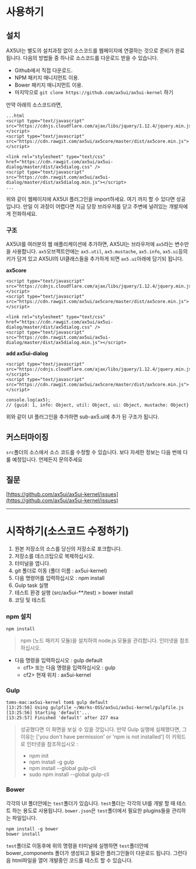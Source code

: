 # 사용하기

## 설치

AX5UI는 별도의 설치과정 없이 소스코드를 웹페이지에 연결하는 것으로 준비가 완료 됩니다. 다음의 방법들 중 하나로 소스코드를 다운로드 받을 수 있습니다.
- Github에서 직접 다운로드.
- NPM 패키지 매니지먼트 이용.
- Bower 패키지 매니지먼트 이용.
- 마지막으로 `git clone https://github.com/ax5ui/ax5ui-kernel` 하기

만약 아래의 소스코드라면,

    ...html
    <script type="text/javascript" src="https://cdnjs.cloudflare.com/ajax/libs/jquery/1.12.4/jquery.min.js"></script>
    <script type="text/javascript" src="https://cdn.rawgit.com/ax5ui/ax5core/master/dist/ax5core.min.js"></script>

    <link rel="stylesheet" type="text/css" href="https://cdn.rawgit.com/ax5ui/ax5ui-dialog/master/dist/ax5dialog.css" />
    <script type="text/javascript" src="https://cdn.rawgit.com/ax5ui/ax5ui-dialog/master/dist/ax5dialog.min.js"></script>
    ...


위와 같이 웹페이지에 AX5UI 플러그인을 import하세요. 여기 까지 할 수 있다면 성공입니다. 만일 이 과정이 어렵다면 지금 당장 브라우저를 닫고 주변에 널려있는 개발자에게 전화하세요.

### 구조
AX5UI를 여러분의 웹 애플리케이션에 추가하면, AX5UI는 브라우저에 `ax5`라는 변수만을 사용합니다.
`ax5`오브젝트안에는 `ax5.util`, `ax5.mustache`, `ax5.info`, `ax5.ui`등의 키가 담겨 있고 AX5UI의 UI클래스들을 추가하게 되면 `ax5.ui`아래에 담기되 됩니다.

**ax5core**

    <script type="text/javascript" src="https://cdnjs.cloudflare.com/ajax/libs/jquery/1.12.4/jquery.min.js"></script>
    <script type="text/javascript" src="https://cdn.rawgit.com/ax5ui/ax5core/master/dist/ax5core.min.js"></script>

    <link rel="stylesheet" type="text/css" href="https://cdn.rawgit.com/ax5ui/ax5ui-dialog/master/dist/ax5dialog.css" />
    <script type="text/javascript" src="https://cdn.rawgit.com/ax5ui/ax5ui-dialog/master/dist/ax5dialog.min.js"></script>

**add ax5ui-dialog**

    <script type="text/javascript" src="https://cdnjs.cloudflare.com/ajax/libs/jquery/1.12.4/jquery.min.js"></script>
    <script type="text/javascript" src="https://cdn.rawgit.com/ax5ui/ax5core/master/dist/ax5core.min.js"></script>

    console.log(ax5);
    // {guid: 1, info: Object, util: Object, ui: Object, mustache: Object}

위와 같이 UI 플러그인을 추가하면 sub-ax5.ui에 추가 된 구조가 됩니다.


## 커스터마이징

`src`폴더의 소스에서 소스 코드를 수정할 수 있습니다.
보다 자세한 정보는 다음 번에 다룰 예정입니다. 언제든지 문의주세요


## 질문

[https://github.com/ax5ui/ax5ui-kernel/issues](https://github.com/ax5ui/ax5ui-kernel/issues)

- - -

# 시작하기(소스코드 수정하기)
1. 원본 저장소의 소스를 당신의 저장소로 포크합니다.
2. 저장소를 데스크탑으로 복제하십시오.
3. 터미널을 엽니다.
4. git 폴더로 이동 (폴더 이름 : ax5ui-kernel)
5. 다음 명령어를 입력하십시오 : npm install
6. Gulp task 실행
7. 테스트 환경 실행 (src/ax5ui-**/test) > bower install
8. 코딩 및 테스트

### npm 설치

    npm install

> npm (노드 패키지 모듈)을 설치하여 node.js 모듈을 관리합니다. 인터넷을 참조하십시오.

- 다음 명령을 입력하십시오 : gulp default
    * cf1> 또는 다음 명령을 입력하십시오 : gulp
    * cf2> 현재 위치 : ax5ui-kernel

### Gulp

    toms-mac:ax5ui-kernel tom$ gulp default
    [13:25:56] Using gulpfile ~/Works-OSS/ax5ui/ax5ui-kernel/gulpfile.js
    [13:25:56] Starting 'default'...
    [13:25:57] Finished 'default' after 227 msa

> 성공했다면 이 화면을 보실 수 있을 것입니다.
> 만약 Gulp 실행에 실패했다면, 그 이유는 ['you don't have permission' or 'npm is not installed'] 이 키워드로 인터넷을 참조하십시오 :
> - npm init
> - npm install -g gulp
> - npm install --global gulp-cli
> - sudo npm install --global gulp-cli

### Bower
각각의 UI 폴더안에는 `test`폴더가 있습니다. `test`폴더는 각각의 UI를 개발 할 때 테스트 하는 용도로 사용됩니다.
`bower.json`은 `test`폴더에서 필요한 plugins들을 관리하는 파일입니다.

    npm install -g bower
    bower install

`test`폴더로 이동후에 위의 명령을 터미널에 실행하면 `test`폴더안에 bower_components 폴더가 생성되고 필요한 플러그인들이 다운로드 됩니다.
그런다음 html파일을 열어 개발중인 코드를 테스트 할 수 있습니다.

